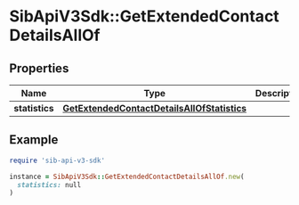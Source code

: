 # SibApiV3Sdk::GetExtendedContactDetailsAllOf

## Properties

| Name | Type | Description | Notes |
| ---- | ---- | ----------- | ----- |
| **statistics** | [**GetExtendedContactDetailsAllOfStatistics**](GetExtendedContactDetailsAllOfStatistics.md) |  |  |

## Example

```ruby
require 'sib-api-v3-sdk'

instance = SibApiV3Sdk::GetExtendedContactDetailsAllOf.new(
  statistics: null
)
```

